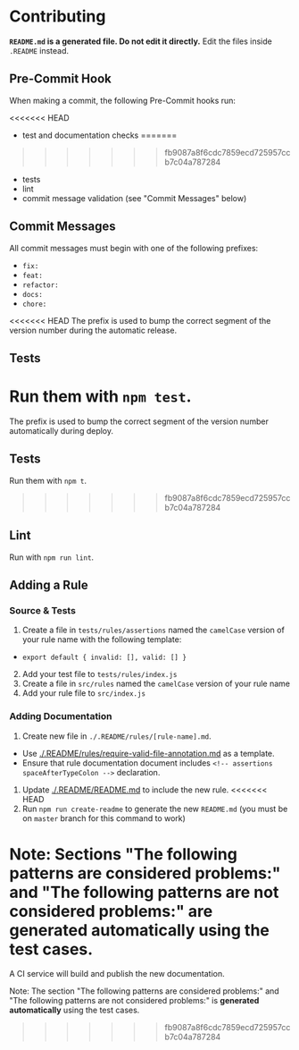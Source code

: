 # Contributing

**`README.md` is a generated file. Do not edit it directly.** Edit the files inside `.README` instead.

## Pre-Commit Hook

When making a commit, the following Pre-Commit hooks run:

<<<<<<< HEAD
* test and documentation checks
=======
>>>>>>> fb9087a8f6cdc7859ecd725957ccb7c04a787284
* tests
* lint
* commit message validation (see "Commit Messages" below)

## Commit Messages

All commit messages must begin with one of the following prefixes:

* `fix: `
* `feat: `
* `refactor: `
* `docs: `
* `chore: `

<<<<<<< HEAD
The prefix is used to bump the correct segment of the version number during the automatic release.

## Tests

Run them with `npm test`.
=======
The prefix is used to bump the correct segment of the version number automatically during deploy.

## Tests

Run them with `npm t`.
>>>>>>> fb9087a8f6cdc7859ecd725957ccb7c04a787284

## Lint

Run with `npm run lint`.

## Adding a Rule

### Source & Tests

1. Create a file in `tests/rules/assertions` named the `camelCase` version of your rule name with the following template:
  * `export default { invalid: [], valid: [] }`
2. Add your test file to `tests/rules/index.js`
3. Create a file in `src/rules` named the `camelCase` version  of your rule name
4. Add your rule file to `src/index.js`

### Adding Documentation

1. Create new file in `./.README/rules/[rule-name].md`.
  * Use [./.README/rules/require-valid-file-annotation.md](./.README/rules/require-valid-file-annotation.md) as a template.
  * Ensure that rule documentation document includes `<!-- assertions spaceAfterTypeColon -->` declaration.
1. Update [./.README/README.md](/.README/README.md) to include the new rule.
<<<<<<< HEAD
1. Run `npm run create-readme` to generate the new `README.md` (you must be on `master` branch for this command to work)

Note: Sections "The following patterns are considered problems:" and "The following patterns are not considered problems:" are **generated automatically** using the test cases.
=======

A CI service will build and publish the new documentation.

Note: The section "The following patterns are considered problems:" and "The following patterns are not considered problems:" is **generated automatically** using the test cases.
>>>>>>> fb9087a8f6cdc7859ecd725957ccb7c04a787284
